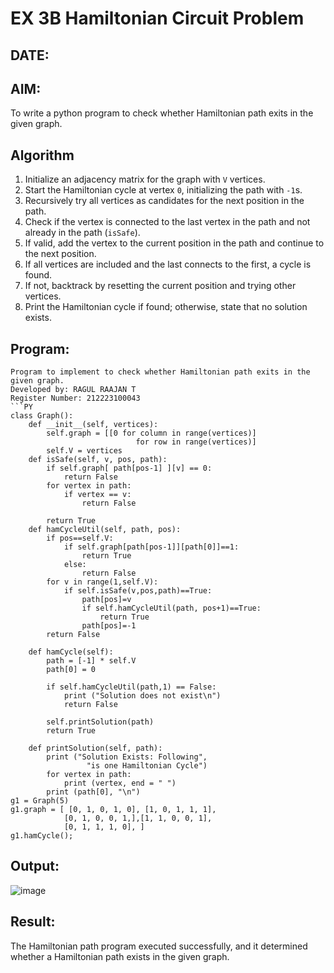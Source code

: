 # EX 3B Hamiltonian Circuit Problem
## DATE:
## AIM:
To write a python program to check whether Hamiltonian path exits in the given graph.

## Algorithm


1. Initialize an adjacency matrix for the graph with `V` vertices.  
2. Start the Hamiltonian cycle at vertex `0`, initializing the path with `-1`s.  
3. Recursively try all vertices as candidates for the next position in the path.  
4. Check if the vertex is connected to the last vertex in the path and not already in the path (`isSafe`).  
5. If valid, add the vertex to the current position in the path and continue to the next position.  
6. If all vertices are included and the last connects to the first, a cycle is found.  
7. If not, backtrack by resetting the current position and trying other vertices.  
8. Print the Hamiltonian cycle if found; otherwise, state that no solution exists.  

## Program:
```
Program to implement to check whether Hamiltonian path exits in the given graph.
Developed by: RAGUL RAAJAN T
Register Number: 212223100043
```PY
class Graph():
    def __init__(self, vertices):
        self.graph = [[0 for column in range(vertices)]
                            for row in range(vertices)]
        self.V = vertices
    def isSafe(self, v, pos, path):
        if self.graph[ path[pos-1] ][v] == 0:
            return False
        for vertex in path:
            if vertex == v:
                return False
 
        return True
    def hamCycleUtil(self, path, pos):
        if pos==self.V:
            if self.graph[path[pos-1]][path[0]]==1:
                return True
            else:
                return False
        for v in range(1,self.V):
            if self.isSafe(v,pos,path)==True:
                path[pos]=v
                if self.hamCycleUtil(path, pos+1)==True:
                    return True
                path[pos]=-1
        return False
 
    def hamCycle(self):
        path = [-1] * self.V
        path[0] = 0
 
        if self.hamCycleUtil(path,1) == False:
            print ("Solution does not exist\n")
            return False
 
        self.printSolution(path)
        return True
 
    def printSolution(self, path):
        print ("Solution Exists: Following",
                 "is one Hamiltonian Cycle")
        for vertex in path:
            print (vertex, end = " ")
        print (path[0], "\n")
g1 = Graph(5)
g1.graph = [ [0, 1, 0, 1, 0], [1, 0, 1, 1, 1],
            [0, 1, 0, 0, 1,],[1, 1, 0, 0, 1],
            [0, 1, 1, 1, 0], ]
g1.hamCycle();
```
## Output:

![image](https://github.com/user-attachments/assets/a5634ce5-87ac-4f14-bf5c-4e0212a971f9)

## Result:
The Hamiltonian path program executed successfully, and it determined whether a Hamiltonian path exists in the given graph.
